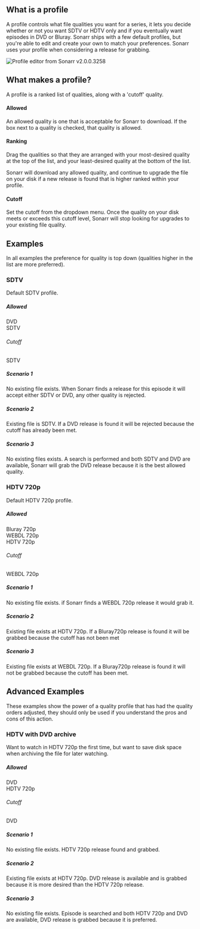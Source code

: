 ## What is a profile ##
A profile controls what file qualities you want for a series, it lets you decide whether or not you want SDTV or HDTV only and if you eventually want episodes in DVD or Bluray. Sonarr ships with a few default profiles, but you're able to edit and create your own to match your preferences. Sonarr uses your profile when considering a release for grabbing.

![Profile editor from Sonarr v2.0.0.3258](http://i.imgur.com/CxLB3lW.png)
## What makes a profile? ##

A profile is a ranked list of qualities, along with a 'cutoff' quality.

#### Allowed ####
An allowed quality is one that is acceptable for Sonarr to download. If the box next to a quality is checked, that quality is allowed.

#### Ranking ####

Drag the qualities so that they are arranged with your most-desired quality at the top of the list, and your least-desired quality at the bottom of the list.

Sonarr will download any allowed quality, and continue to upgrade the file on your disk if a new release is found that is higher ranked within your profile.

#### Cutoff ####

Set the cutoff from the dropdown menu. Once the quality on your disk meets or exceeds this cutoff level, Sonarr will stop looking for upgrades to your existing file quality.


## Examples ##
In all examples the preference for quality is top down (qualities higher in the list are more preferred).

### SDTV ###
Default SDTV profile.

##### Allowed #####
DVD  
SDTV

###### Cutoff ######
SDTV

##### Scenario 1 #####
No existing file exists. When Sonarr finds a release for this episode it will accept either SDTV or DVD, any other quality is rejected.

##### Scenario 2 #####
Existing file is SDTV. If a DVD release is found it will be rejected because the cutoff has already been met.

##### Scenario 3 #####
No existing files exists. A search is performed and both SDTV and DVD are available, Sonarr will grab the DVD release because it is the best allowed quality.


### HDTV 720p ###
Default HDTV 720p profile.

##### Allowed #####
Bluray 720p  
WEBDL 720p  
HDTV 720p

###### Cutoff ######
WEBDL 720p  


##### Scenario 1 #####
No existing file exists. if Sonarr finds a WEBDL 720p release it would grab it.

##### Scenario 2 #####
Existing file exists at HDTV 720p. If a Bluray720p release is found it will be grabbed because the cutoff has not been met

##### Scenario 3 #####
Existing file exists at WEBDL 720p. If a Bluray720p release is found it will not be grabbed because the cutoff has been met.

## Advanced Examples ##
These examples show the power of a quality profile that has had the quality orders adjusted, they should only be used if you understand the pros and cons of this action.

### HDTV with DVD archive ###
Want to watch in HDTV 720p the first time, but want to save disk space when archiving the file for later watching.

##### Allowed #####
DVD  
HDTV 720p

###### Cutoff ######
DVD


##### Scenario 1 #####
No existing file exists. HDTV 720p release found and grabbed.

##### Scenario 2 #####
Existing file exists at HDTV 720p. DVD release is available and is grabbed because it is more desired than the HDTV 720p release.

##### Scenario 3 #####
No existing file exists. Episode is searched and both HDTV 720p and DVD are available, DVD release is grabbed because it is preferred.
